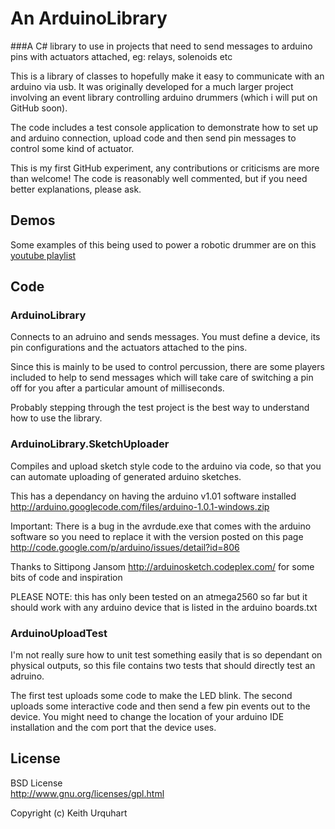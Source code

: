 # An ArduinoLibrary

###A C# library to use in projects that need to send messages to arduino pins with actuators attached, eg: relays, solenoids etc

This is a library of classes to hopefully make it easy to communicate with an arduino via usb.  It was originally developed for a much larger project involving an event library controlling arduino drummers (which i will put on GitHub soon).

The code includes a test console application to demonstrate how to set up and arduino connection, upload code and then send pin messages to control some kind of actuator.

This is my first GitHub experiment, any contributions or criticisms are more than welcome!  The code is reasonably well commented, but if you need better explanations, please ask.

## Demos

Some examples of this being used to power a robotic drummer are on this [youtube playlist](http://www.youtube.com/playlist?list=PLD92D7DB13BC6AF1A)

## Code

### ArduinoLibrary

Connects to an adruino and sends messages.  You must define a device, its pin configurations and the actuators attached to the pins.  

Since this is mainly to be used to control percussion, there are some players included to help to send messages which will take care of switching a pin off for you after a particular amount of milliseconds.

Probably stepping through the test project is the best way to understand how to use the library.

### ArduinoLibrary.SketchUploader

Compiles and upload sketch style code to the arduino via code, so that you can automate uploading of generated arduino sketches.

This has a dependancy on having the arduino v1.01 software installed
http://arduino.googlecode.com/files/arduino-1.0.1-windows.zip

Important: There is a bug in the avrdude.exe that comes with the arduino software
so you need to replace it with the version posted on this page
http://code.google.com/p/arduino/issues/detail?id=806

Thanks to Sittipong Jansom http://arduinosketch.codeplex.com/ for some bits of code and inspiration

PLEASE NOTE: this has only been tested on an atmega2560 so far but it should work with any arduino device that is listed in the arduino boards.txt

### ArduinoUploadTest

I'm not really sure how to unit test something easily that is so dependant on physical outputs, so this file contains two tests that should directly test an adruino.

The first test uploads some code to make the LED blink.  The second uploads some interactive code and then send a few pin events out to the device.  You might need to change the location of your arduino IDE installation and the com port that the device uses.

## License

BSD License  
http://www.gnu.org/licenses/gpl.html

Copyright (c) Keith Urquhart
